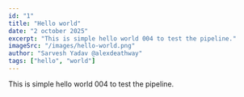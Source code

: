 ```yaml
---
id: "1"
title: "Hello world"
date: "2 october 2025"
excerpt: "This is simple hello world 004 to test the pipeline."
imageSrc: "/images/hello-world.png"
author: "Sarvesh Yadav @alexdeathway"
tags: ["hello", "world"]
---
```


This is simple hello world 004 to test the pipeline.
